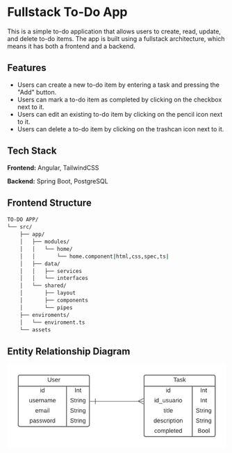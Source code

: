 
# Fullstack To-Do App

This is a simple to-do application that allows users to create, read, update, and delete to-do items. The app is built using a fullstack architecture, which means it has both a frontend and a backend.

## Features

* Users can create a new to-do item by entering a task and pressing the "Add" button.
* Users can mark a to-do item as completed by clicking on the checkbox next to it.
* Users can edit an existing to-do item by clicking on the pencil icon next to it.
* Users can delete a to-do item by clicking on the trashcan icon next to it.

## Tech Stack

**Frontend:** Angular, TailwindCSS

**Backend:** Spring Boot, PostgreSQL

## Frontend Structure

```bash
TO-DO APP/
└── src/
    ├── app/
    │   ├── modules/
    │   │   └── home/
    │   │       └── home.component|html,css,spec,ts|
    │   ├── data/
    │   │   ├── services
    │   │   └── interfaces
    │   └── shared/
    │       ├── layout
    │       ├── components
    │       └── pipes
    ├── enviroments/
    │   └── enviroment.ts
    └── assets
```

## Entity Relationship Diagram
![Diagram](entity-relationship-diagram.png)
